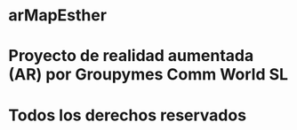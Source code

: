 # arMapEsther
# Proyecto de realidad aumentada (AR) por Groupymes Comm World SL
# Todos los derechos reservados
